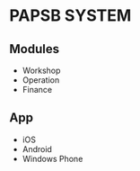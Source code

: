 PAPSB SYSTEM
============

Modules
-------

- Workshop
- Operation
- Finance

App
---

- iOS
- Android
- Windows Phone
